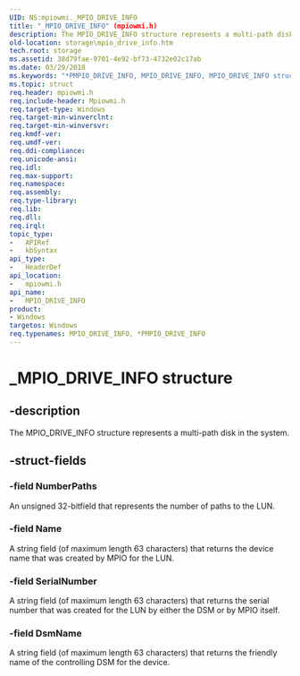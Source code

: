 ```yaml
---
UID: NS:mpiowmi._MPIO_DRIVE_INFO
title: "_MPIO_DRIVE_INFO" (mpiowmi.h)
description: The MPIO_DRIVE_INFO structure represents a multi-path disk in the system.
old-location: storage\mpio_drive_info.htm
tech.root: storage
ms.assetid: 38d79fae-9701-4e92-bf73-4732e02c17ab
ms.date: 03/29/2018
ms.keywords: "*PMPIO_DRIVE_INFO, MPIO_DRIVE_INFO, MPIO_DRIVE_INFO structure [Storage Devices], PMPIO_DRIVE_INFO, PMPIO_DRIVE_INFO structure pointer [Storage Devices], _MPIO_DRIVE_INFO, mpiowmi/MPIO_DRIVE_INFO, mpiowmi/PMPIO_DRIVE_INFO, storage.mpio_drive_info, structs-scsibus_307e7c06-15cc-4d25-9cd6-115370e20036.xml"
ms.topic: struct
req.header: mpiowmi.h
req.include-header: Mpiowmi.h
req.target-type: Windows
req.target-min-winverclnt: 
req.target-min-winversvr: 
req.kmdf-ver: 
req.umdf-ver: 
req.ddi-compliance: 
req.unicode-ansi: 
req.idl: 
req.max-support: 
req.namespace: 
req.assembly: 
req.type-library: 
req.lib: 
req.dll: 
req.irql: 
topic_type:
-	APIRef
-	kbSyntax
api_type:
-	HeaderDef
api_location:
-	mpiowmi.h
api_name:
-	MPIO_DRIVE_INFO
product:
- Windows
targetos: Windows
req.typenames: MPIO_DRIVE_INFO, *PMPIO_DRIVE_INFO
---
```


# _MPIO_DRIVE_INFO structure


## -description


The MPIO_DRIVE_INFO structure represents a multi-path disk in the system.


## -struct-fields




### -field NumberPaths

An unsigned 32-bitfield that represents the number of paths to the LUN.


### -field Name

A string field (of maximum length 63 characters) that returns the device name that was created by MPIO for the LUN.


### -field SerialNumber

A string field (of maximum length 63 characters) that returns the serial number that was created for the LUN by either the DSM or by MPIO itself.


### -field DsmName

A string field (of maximum length 63 characters) that returns the friendly name of the controlling DSM for the device.

